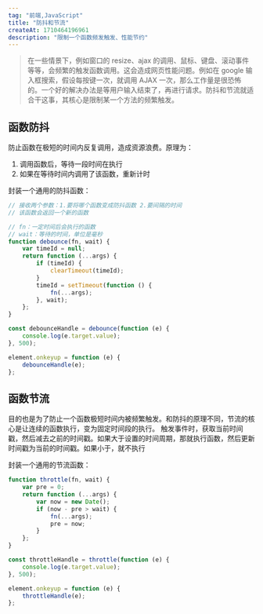 ```yaml
---
tag: "前端,JavaScript"
title: "防抖和节流"
createAt: 1710464196961
description: "限制一个函数频发触发、性能节约"
---
```


> 在一些情景下，例如窗口的 resize、ajax 的调用、鼠标、键盘、滚动事件等等，会频繁的触发函数调用。这会造成网页性能问题。例如在 google 输入框搜索，假设每按键一次，就调用 AJAX 一次，那么工作量是很恐怖的。一个好的解决办法是等用户输入结束了，再进行请求。防抖和节流就适合干这事，其核心是限制某一个方法的频繁触发。

## 函数防抖

防止函数在极短的时间内反复调用，造成资源浪费。原理为：

1. 调用函数后，等待一段时间在执行
2. 如果在等待时间内调用了该函数，重新计时

封装一个通用的防抖函数：

```js
// 接收两个参数：1.要将哪个函数变成防抖函数 2.要间隔的时间
// 该函数会返回一个新的函数

// fn：一定时间后会执行的函数
// wait：等待的时间，单位是毫秒
function debounce(fn, wait) {
    var timeId = null;
    return function (...args) {
        if (timeId) {
            clearTimeout(timeId);
        }
        timeId = setTimeout(function () {
            fn(...args);
        }, wait);
    };
}

const debounceHandle = debounce(function (e) {
    console.log(e.target.value);
}, 500);

element.onkeyup = function (e) {
    debounceHandle(e);
};
```

## 函数节流

目的也是为了防止一个函数极短时间内被频繁触发。和防抖的原理不同，节流的核心是让连续的函数执行，变为固定时间段的执行。
触发事件时，获取当前时间戳，然后减去之前的时间戳。如果大于设置的时间周期，那就执行函数，然后更新时间戳为当前的时间戳。如果小于，就不执行

封装一个通用的节流函数：

```js
function throttle(fn, wait) {
    var pre = 0;
    return function (...args) {
        var now = new Date();
        if (now - pre > wait) {
            fn(...args);
            pre = now;
        }
    };
}

const throttleHandle = throttle(function (e) {
    console.log(e.target.value);
}, 500);

element.onkeyup = function (e) {
    throttleHandle(e);
};
```
